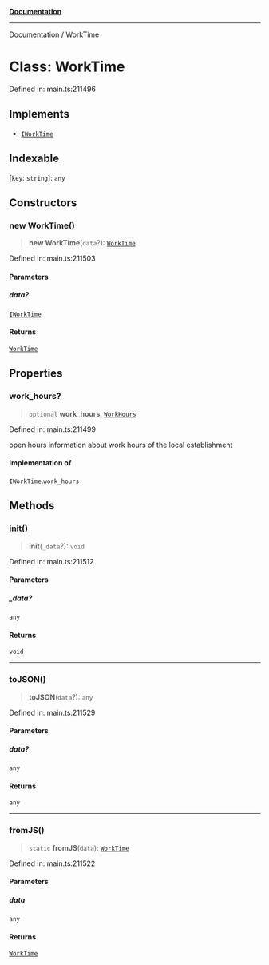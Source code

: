 [**Documentation**](../README.md)

***

[Documentation](../README.md) / WorkTime

# Class: WorkTime

Defined in: main.ts:211496

## Implements

- [`IWorkTime`](../interfaces/IWorkTime.md)

## Indexable

\[`key`: `string`\]: `any`

## Constructors

### new WorkTime()

> **new WorkTime**(`data`?): [`WorkTime`](WorkTime.md)

Defined in: main.ts:211503

#### Parameters

##### data?

[`IWorkTime`](../interfaces/IWorkTime.md)

#### Returns

[`WorkTime`](WorkTime.md)

## Properties

### work\_hours?

> `optional` **work\_hours**: [`WorkHours`](WorkHours.md)

Defined in: main.ts:211499

open hours
information about work hours of the local establishment

#### Implementation of

[`IWorkTime`](../interfaces/IWorkTime.md).[`work_hours`](../interfaces/IWorkTime.md#work_hours)

## Methods

### init()

> **init**(`_data`?): `void`

Defined in: main.ts:211512

#### Parameters

##### \_data?

`any`

#### Returns

`void`

***

### toJSON()

> **toJSON**(`data`?): `any`

Defined in: main.ts:211529

#### Parameters

##### data?

`any`

#### Returns

`any`

***

### fromJS()

> `static` **fromJS**(`data`): [`WorkTime`](WorkTime.md)

Defined in: main.ts:211522

#### Parameters

##### data

`any`

#### Returns

[`WorkTime`](WorkTime.md)

